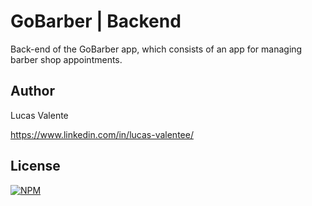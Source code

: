 # GoBarber | Backend

Back-end of the GoBarber app, which consists of an app for managing barber shop appointments.

## Author

Lucas Valente

https://www.linkedin.com/in/lucas-valentee/

## License

[![NPM](https://img.shields.io/npm/l/react)](https://github.com/lucasvalentee/gobarber/blob/main/LICENSE)
